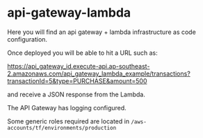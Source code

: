 # api-gateway-lambda

Here you will find an api gateway + lambda infrastructure as code configuration.

Once deployed you will be able to hit a URL such as:

<https://api_gateway_id.execute-api.ap-southeast-2.amazonaws.com/api_gateway_lambda_example/transactions?transactionId=5&type=PURCHASE&amount=500>

and receive a JSON response from the Lambda.

The API Gateway has logging configured.

Some generic roles required are located in `/aws-accounts/tf/environments/production`
